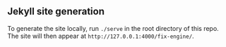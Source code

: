 ## Jekyll site generation

To generate the site locally, run `./serve` in the root directory of this repo. The site will then appear at `http://127.0.0.1:4000/fix-engine/`.
